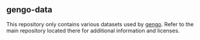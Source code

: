 ## gengo-data
This repository only contains various datasets used by [gengo](https://github.com/raymondnumbergenerator/gengo).
Refer to the main repository located there for additional information and licenses.
